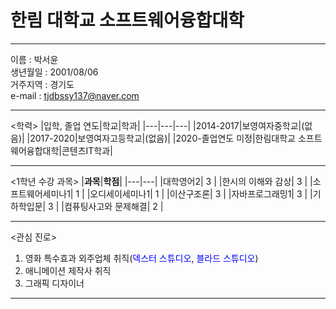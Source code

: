 # 한림 대학교 소프트웨어융합대학
---

이름 : 박서윤   
생년월일 : 2001/08/06  
거주지역 : 경기도   
e-mail : tjdbssy137@naver.com

---

<학력>
|입학, 졸업 연도|학교|학과|
|---|---|---|
|2014-2017|보영여자중학교|(없음)|
|2017-2020|보영여자고등학교|(없음)|
|2020-졸업연도 미정|한림대학교 소프트웨어융합대학|콘텐츠IT학과|

---

<1학년 수강 과목>
|**과목**|**학점**|
|---|---|
|대학영어2| 3 |
|한시의 이해와 감상| 3 |
|소프트웨어세미나1| 1 |
|오디세이세미나1| 1 |
|이산구조론| 3 |
|자바프로그래밍1| 3 |
|기하학입문| 3 |
|컴퓨팅사고와 문제해결| 2 |

---

<관심 진로> 
1. 영화 특수효과 외주업체 취직(<span style="color:blue">덱스터 스튜디오</span>, <span style="color:blue">블라드 스튜디오</span>)
2. 애니메이션 제작사 취직
3. 그래픽 디자이너

---

